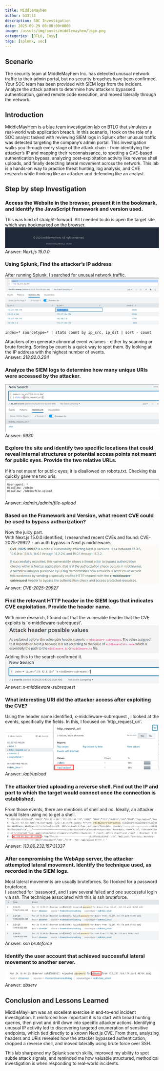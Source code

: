 ```yaml
---
title: MiddleMayhem
author: b33tl3
description: SOC Investigation
date: 2025-09-29 00:00:00+0000
image: /assets/img/posts/middlemayhem/logo.png
categories: [BTLO, Easy]
tags: [splunk, soc]
---
```


## Scenario
The security team at MiddleMayhem Inc. has detected unusual network traffic to their admin portal, but no security breaches have been confirmed. Your SOC team has been provided with SIEM logs from the incident. Analyze the attack pattern to determine how attackers bypassed authentication, gained remote code execution, and moved laterally through the network.


## Introduction
MiddleMayHem is a blue team investigation lab on BTLO that simulates a real-world web application breach. In this scenario, I took on the role of a SOC analyst tasked with reviewing SIEM logs in Splunk after unusual traffic was detected targeting the company’s admin portal. This investigation walks you through every stage of the attack chain - from identifying the attacker’s IP and mapping their reconnaissance, to spotting a CVE-based authentication bypass, analyzing post-exploitation activity like reverse shell uploads, and finally detecting lateral movement across the network. This lab is a hands-on way to practice threat hunting, log analysis, and CVE research while thinking like an attacker and defending like an analyst.

## Step by step Investigation
### Access the Website in the browser, present it in the bookmark, and identify the JavaScript framework and version used.
This was kind of straight-forward. All I needed to do is open the target site which was bookmarked on the browser. <br>
![Challenge](/assets/img/posts/middlemayhem/version.png) <br>
Answer: _Next.js 15.0.0_

### Using Splunk, Find the attacker’s IP address
After running Splunk, I searched for unusual network traffic. <br>
![Challenge](/assets/img/posts/middlemayhem/ip.png) <br>
```
index=* sourcetype=* | stats count by ip_src, ip_dst | sort - count
```
Attackers often generate abnormal event volumes - either by scanning or brute forcing. Sorting by count is a quick way to spot them. By looking at the IP address with the highest number of events. <br>
Answer: _218.92.0.204_

### Analyze the SIEM logs to determine how many unique URIs were accessed by the attacker.
![Challenge](/assets/img/posts/middlemayhem/uri.png) <br>
Answer: _9930_

### Explore the site and identify two specific locations that could reveal internal structures or potential access points not meant for public eyes. Provide the two relative URLs.
If it's not meant for public eyes, it is disallowed on robots.txt. Checking this quickly gave me two uris. <br>
![Challenge](/assets/img/posts/middlemayhem/robots.png) <br>
Answer: _/admin,/admin/file-upload_

### Based on the Framework and Version, what recent CVE could be used to bypass authorization?
Now the juicy part. <br>
With Next.js 15.0.0 identified, I researched recent CVEs and found: CVE-2025-29927 - an auth bypass in Next.js middleware. <br>
![Challenge](/assets/img/posts/middlemayhem/cve.png) <br>
Answer: _CVE-2025-29927_

### Find the relevant HTTP header in the SIEM logs that indicates CVE exploitation. Provide the header name. 
With more research, I found out that the vulnerable header that the CVE exploits is 'x-middleware-subrequest'. <br>
![Challenge](/assets/img/posts/middlemayhem/header.png) <br>
Adding this to the search confirmed it. <br>
![Challenge](/assets/img/posts/middlemayhem/middleware.png) <br>
Answer: _x-middleware-subrequest_

### What interesting URI did the attacker access after exploiting the CVE?
Using the header name identified, x-middleware-subrequest , I looked at the events, specifically the fields. In this, I focused on ‘http_request_uri’. <br>
![Challenge](/assets/img/posts/middlemayhem/access.png) <br>
Answer: _/api/upload_

### The attacker tried uploading a reverse shell. Find out the IP and port to which the target would connect once the connection is established.
From those events, there are mentions of shell and nc. Ideally, an attacker would listen using nc to get a shell. <br>
![Challenge](/assets/img/posts/middlemayhem/nc.png) <br>
Answer: _113.89.232.157:31337_

### After compromising the WebApp server, the attacker attempted lateral movement. Identify the technique used, as recorded in the SIEM logs.
Most lateral movements are usually bruteforces. So I looked for a password bruteforce. <br>
I searched for ‘password’, and I saw several failed and one successful login via ssh. The technique associated with this is ssh bruteforce. <br>
![Challenge](/assets/img/posts/middlemayhem/ssh.png) <br>
Answer: _ssh bruteforce_

### Identify the user account that achieved successful lateral movement to another server.
![Challenge](/assets/img/posts/middlemayhem/account.png) <br>
Answer: _dbserv_

## Conclusion and Lessons Learned
MiddleMayHem was an excellent exercise in end-to-end incident investigation. It reinforced how important it is to start with broad hunting queries, then pivot and drill down into specific attacker actions. Identifying unusual IP activity led to discovering targeted enumeration of sensitive endpoints, which tied directly to a known Next.js CVE. From there, analyzing headers and URIs revealed how the attacker bypassed authentication, dropped a reverse shell, and moved laterally using brute force over SSH. <br>

This lab sharpened my Splunk search skills, improved my ability to spot subtle attack signals, and reminded me how valuable structured, methodical investigation is when responding to real-world incidents.
